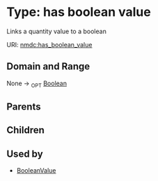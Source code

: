 
# Type: has boolean value


Links a quantity value to a boolean

URI: [nmdc:has_boolean_value](https://microbiomedata/meta/has_boolean_value)


## Domain and Range

None ->  <sub>OPT</sub> [Boolean](types/Boolean.md)

## Parents


## Children


## Used by

 * [BooleanValue](BooleanValue.md)
